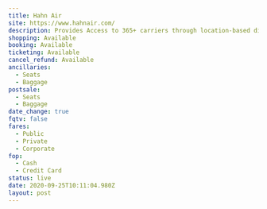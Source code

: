 ```yaml
---
title: Hahn Air
site: https://www.hahnair.com/
description: Provides Access to 365+ carriers through location-based distribution agreements
shopping: Available
booking: Available
ticketing: Available
cancel_refund: Available
ancillaries:
  - Seats
  - Baggage
postsale:
  - Seats
  - Baggage
date_change: true
fqtv: false
fares:
  - Public
  - Private
  - Corporate
fop:
  - Cash
  - Credit Card
status: live
date: 2020-09-25T10:11:04.980Z
layout: post
---
```

